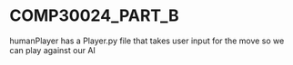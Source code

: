 # COMP30024_PART_B
humanPlayer has a Player.py file that takes user input for the move so we can play against our AI


